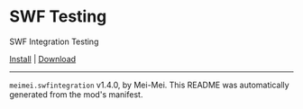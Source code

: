 # SWF Testing

SWF Integration Testing

[Install](https://hitman-resources.netlify.app/smf-install-link/https://github.com/protonalialol/swf-integration/releases/latest/download/mod.framework.zip) | [Download](https://github.com/protonalialol/swf-integration/releases/latest/download/mod.framework.zip)

---

`meimei.swfintegration` v1.4.0, by Mei-Mei. This README was automatically generated from the mod's manifest.

